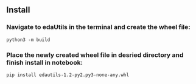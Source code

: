 ## **Install**

### Navigate to edaUtils in the terminal and create the wheel file:

```console
python3 -m build
```

### Place the newly created wheel file in desried directory and finish install in notebook:
```console
pip install edautils-1.2-py2.py3-none-any.whl
```
